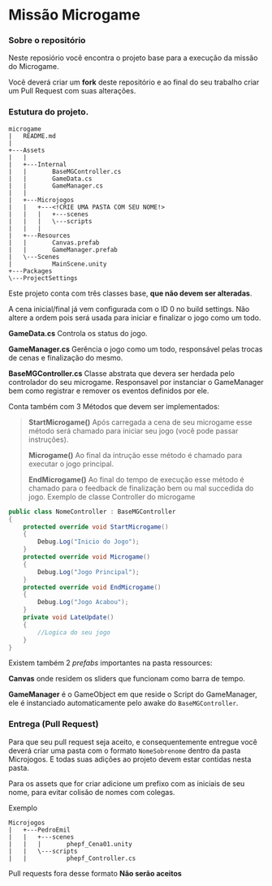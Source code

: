 # Missão Microgame

### Sobre o repositório
Neste reposiório você encontra o projeto base para a execução da missão do Microgame.

Você deverá criar um **fork** deste repositório e ao final do seu trabalho criar um Pull Request com suas alterações.

### Estutura do projeto.

```
microgame
|   README.md
|
+---Assets
|   |
|   +---Internal
|   |       BaseMGController.cs
|   |       GameData.cs
|   |       GameManager.cs
|   |
|   +---Microjogos
|   |   +---<!CRIE UMA PASTA COM SEU NOME!>
|   |   |   +---scenes
|   |   |   \---scripts
|   |   |
|   +---Resources
|   |       Canvas.prefab
|   |       GameManager.prefab
|   \---Scenes
|           MainScene.unity
+---Packages
\---ProjectSettings
```

Este projeto conta com três classes base, **que não devem ser alteradas**.

A cena inicial/final já vem configurada com o ID 0 no build settings. Não altere a ordem pois será usada para iniciar e finalizar o jogo como um todo.

**GameData.cs** Controla os status do jogo.

**GameManager.cs** Gerência o jogo como um todo, responsável pelas trocas de cenas e finalização do mesmo.

**BaseMGController.cs** Classe abstrata que devera ser herdada pelo controlador do seu microgame. Responsavel por instanciar o GameManager bem como registrar e remover os eventos definidos por ele.

Conta também com 3 Métodos que devem ser implementados:
> **StartMicrogame()** Após carregada a cena de seu microgame esse método será chamado para iniciar seu jogo (você pode passar instruções).
>
> **Microgame()** Ao final da intrução esse método é chamado para executar o jogo principal.
>
> **EndMicrogame()** Ao final do tempo de execução esse método é chamado para o feedback de finalização bem ou mal succedida do jogo.
Exemplo de classe Controller do microgame

```csharp
public class NomeController : BaseMGController
{
    protected override void StartMicrogame()
    {
        Debug.Log("Inicio do Jogo");
    }
    protected override void Microgame()
    {
        Debug.Log("Jogo Principal");
    }
    protected override void EndMicrogame()
    {
        Debug.Log("Jogo Acabou");
    }
    private void LateUpdate()
    {
        //Logica do seu jogo
    }
}
```

Existem também 2 *prefabs* importantes na pasta ressources:

**Canvas** onde residem os sliders que funcionam como barra de tempo.

**GameManager** é o GameObject em que reside o Script do GameManager, ele é instanciado automaticamente pelo awake do `BaseMGController`.

### Entrega (Pull Request)

Para que seu pull request seja aceito, e consequentemente entregue você deverá criar uma pasta com o formato `NomeSobrenome` dentro da pasta Microjogos. E todas suas adições ao projeto devem estar contidas nesta pasta.

Para os assets que for criar adicione um prefixo com as iniciais de seu nome, para evitar colisão de nomes com colegas.

Exemplo
```
Microjogos
|   +---PedroEmil
|   |   +---scenes
|   |   |       phepf_Cena01.unity
|   |   \---scripts
|   |           phepf_Controller.cs
```

Pull requests fora desse formato **Não serão aceitos**